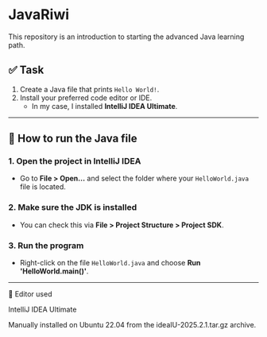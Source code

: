 # JavaRiwi

This repository is an introduction to starting the advanced Java learning path.

## ✅ Task

1. Create a Java file that prints `Hello World!`.
2. Install your preferred code editor or IDE.
   - In my case, I installed **IntelliJ IDEA Ultimate**.

---

## 🧪 How to run the Java file

### 1. Open the project in IntelliJ IDEA
- Go to **File > Open...** and select the folder where your `HelloWorld.java` file is located.

### 2. Make sure the JDK is installed
- You can check this via **File > Project Structure > Project SDK**.

### 3. Run the program
- Right-click on the file `HelloWorld.java` and choose **Run 'HelloWorld.main()'**.

---


🚀 Editor used

IntelliJ IDEA Ultimate

Manually installed on Ubuntu 22.04 from the ideaIU-2025.2.1.tar.gz archive.
